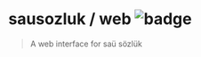 # sausozluk / web ![badge](https://travis-ci.org/sausozluk/web.svg?branch=master)

> A web interface for saü sözlük

